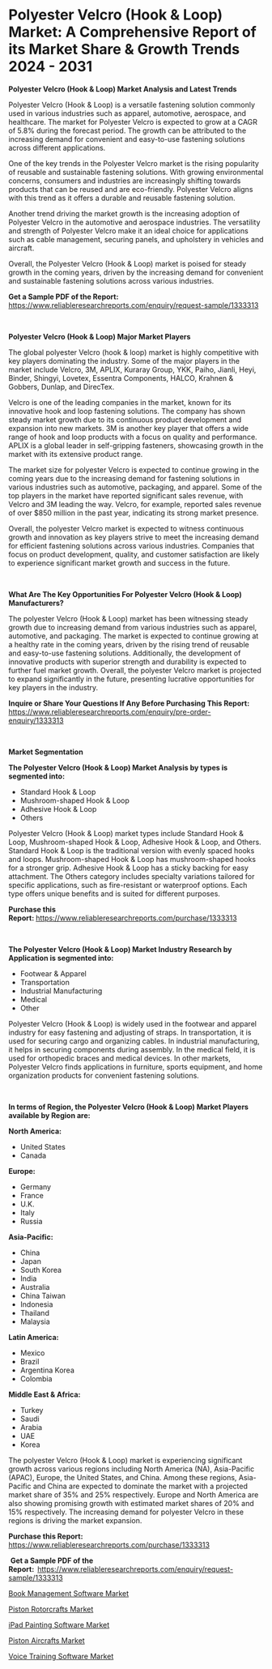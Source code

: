 <p><h1>Polyester Velcro (Hook & Loop) Market: A Comprehensive Report of its Market Share & Growth Trends 2024 - 2031</h1></p><p><strong>Polyester Velcro (Hook & Loop) Market Analysis and Latest Trends</strong></p>
<p><p>Polyester Velcro (Hook & Loop) is a versatile fastening solution commonly used in various industries such as apparel, automotive, aerospace, and healthcare. The market for Polyester Velcro is expected to grow at a CAGR of 5.8% during the forecast period. The growth can be attributed to the increasing demand for convenient and easy-to-use fastening solutions across different applications.</p><p>One of the key trends in the Polyester Velcro market is the rising popularity of reusable and sustainable fastening solutions. With growing environmental concerns, consumers and industries are increasingly shifting towards products that can be reused and are eco-friendly. Polyester Velcro aligns with this trend as it offers a durable and reusable fastening solution.</p><p>Another trend driving the market growth is the increasing adoption of Polyester Velcro in the automotive and aerospace industries. The versatility and strength of Polyester Velcro make it an ideal choice for applications such as cable management, securing panels, and upholstery in vehicles and aircraft.</p><p>Overall, the Polyester Velcro (Hook & Loop) market is poised for steady growth in the coming years, driven by the increasing demand for convenient and sustainable fastening solutions across various industries.</p></p>
<p><strong>Get a Sample PDF of the Report:&nbsp;</strong> <a href="https://www.reliableresearchreports.com/enquiry/request-sample/1333313">https://www.reliableresearchreports.com/enquiry/request-sample/1333313</a></p>
<p>&nbsp;</p>
<p><strong>Polyester Velcro (Hook & Loop) Major Market Players</strong></p>
<p><p>The global polyester Velcro (hook & loop) market is highly competitive with key players dominating the industry. Some of the major players in the market include Velcro, 3M, APLIX, Kuraray Group, YKK, Paiho, Jianli, Heyi, Binder, Shingyi, Lovetex, Essentra Components, HALCO, Krahnen & Gobbers, Dunlap, and DirecTex.</p><p>Velcro is one of the leading companies in the market, known for its innovative hook and loop fastening solutions. The company has shown steady market growth due to its continuous product development and expansion into new markets. 3M is another key player that offers a wide range of hook and loop products with a focus on quality and performance. APLIX is a global leader in self-gripping fasteners, showcasing growth in the market with its extensive product range.</p><p>The market size for polyester Velcro is expected to continue growing in the coming years due to the increasing demand for fastening solutions in various industries such as automotive, packaging, and apparel. Some of the top players in the market have reported significant sales revenue, with Velcro and 3M leading the way. Velcro, for example, reported sales revenue of over $850 million in the past year, indicating its strong market presence.</p><p>Overall, the polyester Velcro market is expected to witness continuous growth and innovation as key players strive to meet the increasing demand for efficient fastening solutions across various industries. Companies that focus on product development, quality, and customer satisfaction are likely to experience significant market growth and success in the future.</p></p>
<p>&nbsp;</p>
<p><strong>What Are The Key Opportunities For Polyester Velcro (Hook & Loop) Manufacturers?</strong></p>
<p><p>The polyester Velcro (Hook & Loop) market has been witnessing steady growth due to increasing demand from various industries such as apparel, automotive, and packaging. The market is expected to continue growing at a healthy rate in the coming years, driven by the rising trend of reusable and easy-to-use fastening solutions. Additionally, the development of innovative products with superior strength and durability is expected to further fuel market growth. Overall, the polyester Velcro market is projected to expand significantly in the future, presenting lucrative opportunities for key players in the industry.</p></p>
<p><strong>Inquire or Share Your Questions If Any Before Purchasing This Report:</strong> <a href="https://www.reliableresearchreports.com/enquiry/pre-order-enquiry/1333313">https://www.reliableresearchreports.com/enquiry/pre-order-enquiry/1333313</a></p>
<p>&nbsp;</p>
<p><strong>Market Segmentation</strong></p>
<p><strong>The Polyester Velcro (Hook & Loop) Market Analysis by types is segmented into:</strong></p>
<p><ul><li>Standard Hook & Loop</li><li>Mushroom-shaped Hook & Loop</li><li>Adhesive Hook & Loop</li><li>Others</li></ul></p>
<p><p>Polyester Velcro (Hook & Loop) market types include Standard Hook & Loop, Mushroom-shaped Hook & Loop, Adhesive Hook & Loop, and Others. Standard Hook & Loop is the traditional version with evenly spaced hooks and loops. Mushroom-shaped Hook & Loop has mushroom-shaped hooks for a stronger grip. Adhesive Hook & Loop has a sticky backing for easy attachment. The Others category includes specialty variations tailored for specific applications, such as fire-resistant or waterproof options. Each type offers unique benefits and is suited for different purposes.</p></p>
<p><strong>Purchase this Report:&nbsp;</strong><a href="https://www.reliableresearchreports.com/purchase/1333313">https://www.reliableresearchreports.com/purchase/1333313</a></p>
<p>&nbsp;</p>
<p><strong>The Polyester Velcro (Hook & Loop) Market Industry Research by Application is segmented into:</strong></p>
<p><ul><li>Footwear & Apparel</li><li>Transportation</li><li>Industrial Manufacturing</li><li>Medical</li><li>Other</li></ul></p>
<p><p>Polyester Velcro (Hook & Loop) is widely used in the footwear and apparel industry for easy fastening and adjusting of straps. In transportation, it is used for securing cargo and organizing cables. In industrial manufacturing, it helps in securing components during assembly. In the medical field, it is used for orthopedic braces and medical devices. In other markets, Polyester Velcro finds applications in furniture, sports equipment, and home organization products for convenient fastening solutions.</p></p>
<p>&nbsp;</p>
<p><strong>In terms of Region, the Polyester Velcro (Hook & Loop) Market Players available by Region are:</strong></p>
<p>
    <p> <strong> North America: </strong>
        <ul>
            <li>United States</li>
            <li>Canada</li>
        </ul>
        </p> 
    <p> <strong> Europe: </strong>
        <ul>
            <li>Germany</li>
            <li>France</li>
            <li>U.K.</li>
            <li>Italy</li>
            <li>Russia</li>
        </ul>
        </p> 
    <p> <strong> Asia-Pacific: </strong>
        <ul>
            <li>China</li>
            <li>Japan</li>
            <li>South Korea</li>
            <li>India</li>
            <li>Australia</li>
            <li>China Taiwan</li>
            <li>Indonesia</li>
            <li>Thailand</li>
            <li>Malaysia</li>
        </ul>
        </p> 
    <p> <strong> Latin America: </strong>
        <ul>
            <li>Mexico</li>
            <li>Brazil</li>
            <li>Argentina Korea</li>
            <li>Colombia</li>
        </ul>
        </p> 
    <p> <strong> Middle East & Africa: </strong>
        <ul>
            <li>Turkey</li>
            <li>Saudi</li>
            <li>Arabia</li>
            <li>UAE</li>
            <li>Korea</li>
        </ul>
    </p>
    </p>
<p><p>The polyester Velcro (Hook & Loop) market is experiencing significant growth across various regions including North America (NA), Asia-Pacific (APAC), Europe, the United States, and China. Among these regions, Asia-Pacific and China are expected to dominate the market with a projected market share of 35% and 25% respectively. Europe and North America are also showing promising growth with estimated market shares of 20% and 15% respectively. The increasing demand for polyester Velcro in these regions is driving the market expansion.</p></p>
<p><strong>Purchase this Report: </strong><a href="https://www.reliableresearchreports.com/purchase/1333313">https://www.reliableresearchreports.com/purchase/1333313</a></p>
<p>&nbsp;<strong>Get a Sample PDF of the Report:&nbsp;&nbsp;</strong><a href="https://www.reliableresearchreports.com/enquiry/request-sample/1333313">https://www.reliableresearchreports.com/enquiry/request-sample/1333313</a></p>
<p><strong></strong></p>
<p><p><a href="https://medium.com/@dougschmidt1982/book-management-software-market-size-and-market-trends-complete-industry-overview-2024-to-2031-cb4d0c8c2131">Book Management Software Market</a></p><p><a href="https://github.com/PeterParrish5/Market-Research-Report-List-3/blob/main/piston-rotorcrafts-market.md">Piston Rotorcrafts Market</a></p><p><a href="https://medium.com/@dougschmidt1982/ipad-painting-software-market-size-reveals-the-best-marketing-channels-in-global-industry-7d0ddc99417f">iPad Painting Software Market</a></p><p><a href="https://github.com/Whitneyboyettebo9kiw7yr13/Market-Research-Report-List-1/blob/main/piston-aircrafts-market.md">Piston Aircrafts Market</a></p><p><a href="https://medium.com/@dougschmidt1982/voice-training-software-market-outlook-industry-overview-and-forecast-2024-to-2031-afa71e7d8589">Voice Training Software Market</a></p></p>